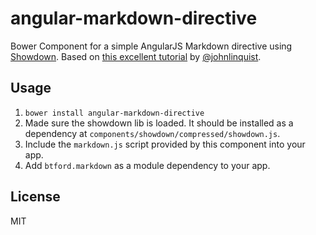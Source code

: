 # angular-markdown-directive
Bower Component for a simple AngularJS Markdown directive using [Showdown](https://github.com/coreyti/showdown). Based on [this excellent tutorial](http://blog.angularjs.org/2012/05/custom-components-part-1.html) by [@johnlinquist](https://twitter.com/johnlindquist).

## Usage
1. `bower install angular-markdown-directive`
2. Made sure the showdown lib is loaded. It should be installed as a dependency at `components/showdown/compressed/showdown.js`.
3. Include the `markdown.js` script provided by this component into your app.
4. Add `btford.markdown` as a module dependency to your app.

## License
MIT

